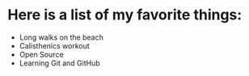 # Here is a list of my favorite things:
- Long walks on the beach
- Calisthenics workout
- Open Source
- Learning Git and GitHub
